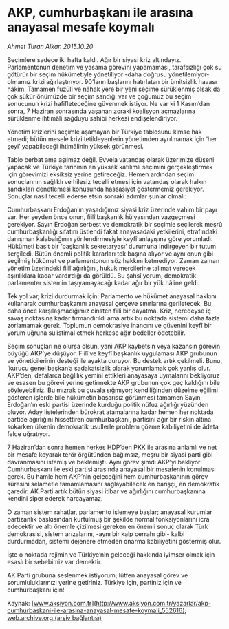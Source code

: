 # AKP, cumhurbaşkanı ile arasına anayasal mesafe koymalı

*Ahmet Turan Alkan 2015.10.20*

<div class="pNewsDetailMainContent ctx_content" itemprop="articleBody">
 <p>
  Seçimlere sadece iki hafta kaldı. Ağır bir siyasi kriz altındayız. Parlamentonun denetim ve yasama görevini yapamaması, tarafsızlığı çok su götürür bir seçim hükümetiyle yönetiliyor -daha doğrusu yönetilemiyor- olmamız krizi ağırlaştırıyor. 90’ların başlarını hatırlatan bir ümitsizlik havası hâkim. Tamamen fuzûlî ve nâhak yere bir yeni seçime sürüklenmiş olsak da çok şükür önümüzde bir seçim sandığı var ve çoğumuz bu seçim sonucunun krizi hafifleteceğine güvenmek istiyor. Ne var ki 1 Kasım’dan sonra, 7 Haziran sonrasında yaşanan zoraki koalisyon açmazlarına sürüklenme ihtimâli sağduyu sahibi herkesi endişelendiriyor.
 </p>
 <p>
  Yönetim krizlerini seçimle aşamayan bir Türkiye tablosunu kimse hak etmedi; bütün mesele krizi tetikleyenlerin yönetimden ayrılmamak için ‘her şeyi’ yapabileceği ihtimâlinin yüksek görünmesi.
 </p>
 <p>
  Tablo berbat ama aşılmaz değil. Evvela vatandaş olarak üzerimize düşeni yapacak ve Türkiye tarihinin en yüksek katılımlı seçimini gerçekleştirmek için görevimizi eksiksiz yerine getireceğiz. Hemen ardından seçim sonuçlarının sağlıklı ve hilesiz tecelli etmesi için vatandaş olarak halkın sandıkları denetlemesi konusunda hassasiyet göstermemiz gerekiyor. Sonuçlar nasıl tecelli ederse etsin sonraki adımlar şunlar olmalı:
 </p>
 <p>
  Cumhurbaşkanı Erdoğan’ın yaşadığımız siyasi kriz üzerinde vahim bir payı var. Her şeyden önce onun, fiilî başkanlık hülyasından vazgeçmesi gerekiyor. Sayın Erdoğan serbest ve demokratik bir seçimle seçilerek meşrû cumhurbaşkanlığı sıfatını üstlendi fakat anayasadaki yetkilerini, etrafındaki danışman kalabalığının yönlendirmesiyle keyfî anlayışına göre yorumladı. Hükümeti basit bir ‘başkanlık sekretaryası’ durumuna indirgeyen bir tutum sergiledi. Bütün önemli politik kararları tek başına alıyor ve aynı onun gibi seçilmiş hükümet ve parlamentonun söz hakkını ketmediyor. Zaman zaman yönetim üzerindeki fiilî ağırlığını, hukuk mercilerine talimat verecek aşırılıklara kadar vardırdığı da görüldü. Bu şahsî yorum, demokratik parlamenter sistemin taşıyamayacağı kadar ağır bir yük hâline geldi.
 </p>
 <p>
  Tek yol var, krizi durdurmak için: Parlamento ve hükümet anayasal hakkını kullanarak cumhurbaşkanını anayasal çerçeve sınırlarına geriletecek. Bu, daha önce karşılaşmadığımız cinsten fiilî bir dayatma. Kriz, neredeyse iç savaş noktasına kadar tırmandırıldı ama artık bu noktada sistemi daha fazla zorlamamak gerek. Toplumun demokrasiye inancını ve güvenini keyfî bir yorum uğruna suiistimal etmek herkese ağır bedeller ödetebilir.
 </p>
 <p>
  Seçim sonuçları ne olursa olsun, yani AKP kaybetsin veya kazansın görevin büyüğü AKP’ye düşüyor. Fiilî ve keyfî başkanlık uygulaması AKP grubunun ve yöneticilerinin desteği ile ayakta duruyor. Bu destek artık çekilmeli. Bunu, ‘kurucu genel başkan’a sadakatsizlik olarak yorumlamak çok yanlış olur. AKP’den, defalarca bağlılık yemini ettikleri anayasaya uymalarını bekliyoruz ve esasen bu görevi yerine getirmekte AKP grubunun çok geç kaldığını bile söyleyebiliriz. Bu mızrak bu çuvala sığmıyor; kendiliğinden düzelme eğilimi gösteren işlerde bile hükümetin başarısız görünmesi tamamen Sayın Erdoğan’ın eski partisi üzerinde kurduğu politik nüfuz ağırlığı yüzünden oluyor. Aday listelerinden bürokrat atamalarına kadar hemen her noktada partide ağırlığını hissettiren cumhurbaşkanı, partisini ağır bir riskin altına sokarken ülkenin demokratik usullerle problem çözme kabiliyetini de âdeta felce uğratıyor.
 </p>
 <p>
  7 Haziran’dan sonra hemen herkes HDP’den PKK ile arasına anlamlı ve net bir mesafe koyarak terör örgütünden bağımsız, meşru bir siyasi parti gibi davranmasını istemiş ve beklemişti. Aynı görev şimdi AKP’yi bekliyor: Cumhurbaşkanı ile eski partisi arasında anayasal bir mesafenin konulması gerek. Bu hamle hem AKP’nin geleceğini hem cumhurbaşkanının görev süresini selametle tamamlamasını sağlayabilecek en barışçı, en demokratik çaredir. AK Parti artık bütün siyasi itibar ve ağırlığını cumhurbaşkanına kendini siper ederek harcayamaz.
 </p>
 <p>
  O zaman sistem rahatlar, parlamento işlemeye başlar; anayasal kurumlar partizanlık baskısından kurtulmuş bir şekilde normal fonksiyonlarını icra edecektir ve altı önemle çizilmesi gereken en önemli sonuç olarak Türk demokrasisi, sistem arızalarını, -aynı bir kalp cerrahı gibi- kalbi durdurmadan, sistemi dejenere etmeden onarma kabiliyetini göstermiş olur.
 </p>
 <p>
  İşte o noktada rejimin ve Türkiye’nin geleceği hakkında iyimser olmak için esaslı bir sebebimiz var demektir.
 </p>
 <p>
  AK Parti grubuna seslenmek istiyorum; lütfen anayasal görev ve sorumluluklarınızı yerine getiriniz. Türkiye için, partiniz için ve cumhurbaşkanı için!
 </p>
</div>


Kaynak: [www.aksiyon.com.tr](http://www.aksiyon.com.tr/yazarlar/akp-cumhurbaskani-ile-arasina-anayasal-mesafe-koymali_552616), [web.archive.org (arşiv bağlantısı)](http://web.archive.org/web/20151021121247/http://www.aksiyon.com.tr/yazarlar/akp-cumhurbaskani-ile-arasina-anayasal-mesafe-koymali_552616)
